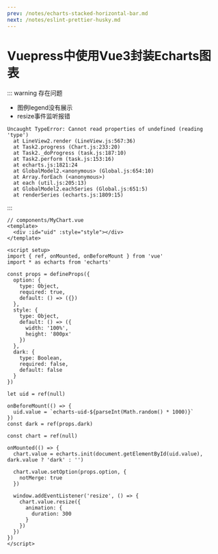 ```yaml
---
prev: /notes/echarts-stacked-horizontal-bar.md
next: /notes/eslint-prettier-husky.md
---
```

# Vuepress中使用Vue3封装Echarts图表
<!-- <template> -->
  <myChart :option="option"
           :dark="dark" />
<!-- </template> -->

<script setup>
import { ref } from 'vue'

const dark = ref(false)
const option = ref(null)

dark.value = true

option.value = {
  title: {
    text: 'Stacked Area Chart'
  },
  tooltip: {
    trigger: 'axis',
    axisPointer: {
      type: 'cross',
      label: {
        backgroundColor: '#6a7985'
      }
    }
  },
  legend: {
    data: ['Email', 'Union Ads', 'Video Ads', 'Direct', 'Search Engine']
  },
  toolbox: {
    feature: {
      saveAsImage: {}
    }
  },
  grid: {
    left: '3%',
    right: '4%',
    bottom: '3%',
    containLabel: true
  },
  xAxis: [
    {
      type: 'category',
      boundaryGap: false,
      data: ['Mon', 'Tue', 'Wed', 'Thu', 'Fri', 'Sat', 'Sun']
    }
  ],
  yAxis: [
    {
      type: 'value'
    }
  ],
  series: [
    {
      name: 'Email',
      type: 'line',
      stack: 'Total',
      areaStyle: {},
      emphasis: {
        focus: 'series'
      },
      data: [120, 132, 101, 134, 90, 230, 210]
    },
    {
      name: 'Union Ads',
      type: 'line',
      stack: 'Total',
      areaStyle: {},
      emphasis: {
        focus: 'series'
      },
      data: [220, 182, 191, 234, 290, 330, 310]
    },
    {
      name: 'Video Ads',
      type: 'line',
      stack: 'Total',
      areaStyle: {},
      emphasis: {
        focus: 'series'
      },
      data: [150, 232, 201, 154, 190, 330, 410]
    },
    {
      name: 'Direct',
      type: 'line',
      stack: 'Total',
      areaStyle: {},
      emphasis: {
        focus: 'series'
      },
      data: [320, 332, 301, 334, 390, 330, 320]
    },
    {
      name: 'Search Engine',
      type: 'line',
      stack: 'Total',
      label: {
        show: true,
        position: 'top'
      },
      areaStyle: {},
      emphasis: {
        focus: 'series'
      },
      data: [820, 932, 901, 934, 1290, 1330, 1320]
    }
  ]
}
</script>

::: warning 存在问题
- 图例legend没有展示
- resize事件监听报错
```log:no-line-numbers
Uncaught TypeError: Cannot read properties of undefined (reading 'type')
  at LineView2.render (LineView.js:567:36)
  at Task2.progress (Chart.js:233:20)
  at Task2._doProgress (task.js:187:10)
  at Task2.perform (task.js:153:16)
  at echarts.js:1821:24
  at GlobalModel2.<anonymous> (Global.js:654:10)
  at Array.forEach (<anonymous>)
  at each (util.js:205:13)
  at GlobalModel2.eachSeries (Global.js:651:5)
  at renderSeries (echarts.js:1809:15)
```
:::

```vue
// components/MyChart.vue
<template>
  <div :id="uid" :style="style"></div>
</template>

<script setup>
import { ref, onMounted, onBeforeMount } from 'vue'
import * as echarts from 'echarts'

const props = defineProps({
  option: {
    type: Object,
    required: true,
    default: () => ({})
  },
  style: {
    type: Object,
    default: () => ({
      width: '100%',
      height: '800px'
    })
  },
  dark: {
    type: Boolean,
    required: false,
    default: false
  }
})

let uid = ref(null)

onBeforeMount(() => {
  uid.value = `echarts-uid-${parseInt(Math.random() * 1000)}`
})
const dark = ref(props.dark)

const chart = ref(null)

onMounted(() => {
  chart.value = echarts.init(document.getElementById(uid.value), dark.value ? 'dark' : '')

  chart.value.setOption(props.option, {
    notMerge: true
  })

  window.addEventListener('resize', () => {
    chart.value.resize({
      animation: {
        duration: 300
      }
    })
  })
})
</script>
```